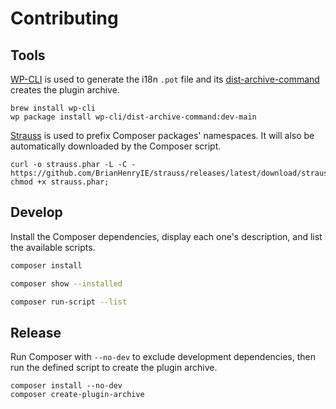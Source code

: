 # Contributing

## Tools

[WP-CLI](https://wp-cli.org/) is used to generate the i18n `.pot` file and its [dist-archive-command](https://github.com/wp-cli/dist-archive-command/) creates the plugin archive. 
```
brew install wp-cli
wp package install wp-cli/dist-archive-command:dev-main
```

[Strauss](https://github.com/BrianHenryIE/strauss) is used to prefix Composer packages' namespaces. It will also be automatically downloaded by the Composer script.
```
curl -o strauss.phar -L -C - https://github.com/BrianHenryIE/strauss/releases/latest/download/strauss.phar;
chmod +x strauss.phar;
```

## Develop

Install the Composer dependencies, display each one's description, and list the available scripts.
```bash
composer install

composer show --installed

composer run-script --list
```

## Release

Run Composer with `--no-dev` to exclude development dependencies, then run the defined script to create the plugin archive.
```
composer install --no-dev
composer create-plugin-archive
```